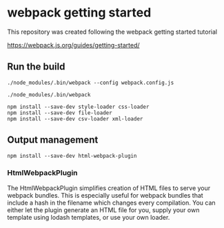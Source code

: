 # webpack getting started

This repository was created following the webpack getting started tutorial

https://webpack.js.org/guides/getting-started/


## Run the build

```
./node_modules/.bin/webpack --config webpack.config.js
```


```
./node_modules/.bin/webpack 
```
```
npm install --save-dev style-loader css-loader
npm install --save-dev file-loader
npm install --save-dev csv-loader xml-loader
```

## Output management
```
npm install --save-dev html-webpack-plugin
```
### HtmlWebpackPlugin

The HtmlWebpackPlugin simplifies creation of HTML files to serve your webpack bundles. This is especially useful for webpack bundles that include a hash in the filename which changes every compilation. You can either let the plugin generate an HTML file for you, supply your own template using lodash templates, or use your own loader.
